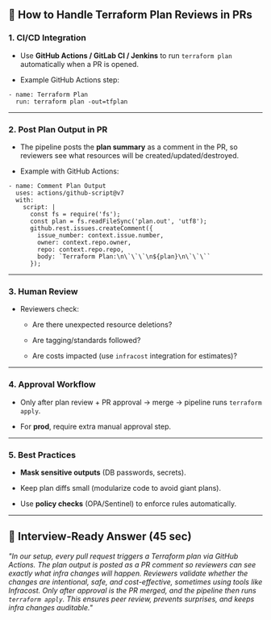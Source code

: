 ## 🔹 How to Handle Terraform Plan Reviews in PRs

### 1. **CI/CD Integration**

- Use **GitHub Actions / GitLab CI / Jenkins** to run `terraform plan` automatically when a PR is opened.
    
- Example GitHub Actions step:

```
- name: Terraform Plan
  run: terraform plan -out=tfplan

```

---

### 2. **Post Plan Output in PR**

- The pipeline posts the **plan summary** as a comment in the PR, so reviewers see what resources will be created/updated/destroyed.
    
- Example with GitHub Actions:


```
- name: Comment Plan Output
  uses: actions/github-script@v7
  with:
    script: |
      const fs = require('fs');
      const plan = fs.readFileSync('plan.out', 'utf8');
      github.rest.issues.createComment({
        issue_number: context.issue.number,
        owner: context.repo.owner,
        repo: context.repo.repo,
        body: `Terraform Plan:\n\`\`\`\n${plan}\n\`\`\``
      });
```

---

### 3. **Human Review**

- Reviewers check:
    
    - Are there unexpected resource deletions?
        
    - Are tagging/standards followed?
        
    - Are costs impacted (use `infracost` integration for estimates)?
        

---

### 4. **Approval Workflow**

- Only after plan review + PR approval → merge → pipeline runs `terraform apply`.
    
- For **prod**, require extra manual approval step.
    

---

### 5. **Best Practices**

- **Mask sensitive outputs** (DB passwords, secrets).
    
- Keep plan diffs small (modularize code to avoid giant plans).
    
- Use **policy checks** (OPA/Sentinel) to enforce rules automatically.
    

---

## 🔹 Interview-Ready Answer (45 sec)

_"In our setup, every pull request triggers a Terraform plan via GitHub Actions. The plan output is posted as a PR comment so reviewers can see exactly what infra changes will happen. Reviewers validate whether the changes are intentional, safe, and cost-effective, sometimes using tools like Infracost. Only after approval is the PR merged, and the pipeline then runs `terraform apply`. This ensures peer review, prevents surprises, and keeps infra changes auditable."_